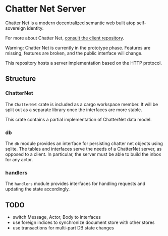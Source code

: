 # Chatter Net Server

Chatter Net is a modern decentralized semantic web built atop self-sovereign identity.

For more about Chatter Net, [consult the client repository](https://github.com/chatternet/chatternet-client-http).

Warning: Chatter Net is currently in the prototype phase. Features are missing, features are broken, and the public interface will change.

This repository hosts a server implementation based on the HTTP protocol.

## Structure

### ChatterNet

The `ChatterNet` crate is included as a cargo workspace member.
It will be split out as a separate library once the interfaces are more stable.

This crate contains a partial implementation of ChatterNet data model.

### db

The `db` module provides an interface for persisting chatter net objects using sqlite.
The tables and interfaces serve the needs of a ChatterNet server, as opposed to a client.
In particular, the server must be able to build the inbox for any actor.

### handlers

The `handlers` module provides interfaces for handling requests and updating the state accordingly.

## TODO

- switch Message, Actor, Body to interfaces
- use foreign indices to synchronize document store with other stores
- use transactions for multi-part DB state changes
